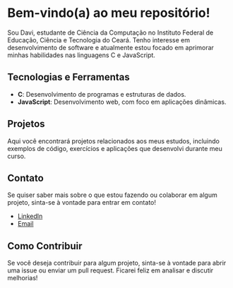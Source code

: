 # Bem-vindo(a) ao meu repositório!

Sou Davi, estudante de Ciência da Computação no Instituto Federal de Educação, Ciência e Tecnologia do Ceará. Tenho interesse em desenvolvimento de software e atualmente estou focado em aprimorar minhas habilidades nas linguagens C e JavaScript.

## Tecnologias e Ferramentas

- **C**: Desenvolvimento de programas e estruturas de dados.
- **JavaScript**: Desenvolvimento web, com foco em aplicações dinâmicas.

## Projetos

Aqui você encontrará projetos relacionados aos meus estudos, incluindo exemplos de código, exercícios e aplicações que desenvolvi durante meu curso.

## Contato

Se quiser saber mais sobre o que estou fazendo ou colaborar em algum projeto, sinta-se à vontade para entrar em contato!

- [LinkedIn](#)
- [Email](#)

## Como Contribuir

Se você deseja contribuir para algum projeto, sinta-se à vontade para abrir uma issue ou enviar um pull request. Ficarei feliz em analisar e discutir melhorias!

